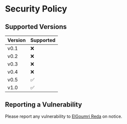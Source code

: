 # Security Policy

## Supported Versions


| Version | Supported          |
| ------- | ------------------ |
| v0.1   | :x:                |
| v0.2   | :x:                |
| v0.3   | :x:                |
| v0.4   | :x:                |
| v0.5   | :white_check_mark: |
| v1.0   | :white_check_mark: |

## Reporting a Vulnerability

Please report any vulnerability to [ElGoumri Reda](https://www.github.com/RedaBoi12) on notice.

